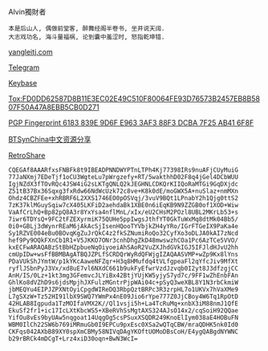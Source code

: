 

Alvin獨財者
~~~
本是后山人, 偶做前堂客, 醉舞经阁半卷书, 坐井说天阔.
大志戏功名, 海斗量福祸, 论到囊中羞涩时, 怒指乾坤错.
~~~

[yangleitj.com](http://yangleitj.com)

[Telegram](http://t.me/yangleitj)

[Keybase](http://keybase.io/yangleitj)

[Tox:FD0DD62587D8B11E3EC02E49C510F80064FE93D76573B2457EB8B5807F50A47A8EBB5CB0D271](https://toxme.io/u/yangleitj)

[PGP Fingerprint 6183 839E 9D6F E963 3AF3  88F3 DCBA 7F25 AB41 6F8F](https://keyserver.ubuntu.com/pks/lookup?op=get&search=0x6183839E9D6FE9633AF388F3DCBA7F25AB416F8F) 

[BTSynChina中文资源分享](http://127.0.0.1:43110/btsynchina.bit)

[RetroShare](https://retroshare.net)

~~~
CQEGAf8AAARfxsFNBFk8t9IBEADPNNDWYPTnLTPh4Kj77398IRs9nuAFjCUyMuiG
77JaNXmj7EDeTjf1oCU3WgteLu7pWrgzefy+RT/5wakthhD02F8q4jGel4DCbWUU
IgjNZdX3fTOvRQc4JSW4iG2sLKTgQNLQ2kJEGHNLCDKQrKIIQoRaMTGi9GqDXjdc
Z51tB37Bx36Sqxg3fxRdw66NdWcUzk72c8ve+K8k0dE/moGWX5A+nuSlaz+nmMXn
Ohdz4CBZFEe+xhRBRF6L2XXS1746EO0pOSVqj/3vuV9BQt1LPnabY2h1Qjg0ttS2
7zK37klMGuySqiw7cX405LKFiD2aehdaBk1XBE0n6iEqKB9N9ZZGB0of1XOD+Wiw
VaAfCrLhQ+Bp82pQ8A3r8YxYsa4nflMnL/xIx/eU2CHsM2POzl8UBL2MKrLb53+s
7iwr6TDYsQ+9FC2tFZEXyrmiK75QUHe5ppIwgsJthfYT0GkTuWxMq8dtMk04Bb5/
0i0+GBLj3dWynrREaM6jAkAcSjIsenHQooTYVbjkZH4yYRo/IGrFTGeIX9PaKa4e
Sy1RZVE004eBu0BOvqKgZuJrQkC4z2fkSZNumiRoQo32CyfXo3oDLJA0kAI7zNcd
hef9Py9OQkFXnCb1R1+V5JKKO7ONr3cnhDhgZkD48mwswzhCOa1Pc6AzTCe5VVO/
kxECFwARAQABzStBbHZpbueNqOiyoeiAhSAoR2VuZXJhdGVkIGJ5IFJldHJvU2hh
cmUpIDw+wsFfBBMBAgATBQJZPLfSCRDQrWyRdQFWjgIZAQAASVMP+wZp9Kx8lYns
PDaVUkShJYmtW/p1kYKcAaweNFZqr+H3q8HMufdq4tVLfgpeaFl2qYfcJiv9MfXt
ryflJSbnPyJ3Vx/xd8uE7vl6NXdC661b9ukFyEfwrVzdJzvqb0I2yt8J3dfzgjCC
AnH/IS/0Lz+1kt3mg3GFemvcJLYiBx42BtjYUjKW5yjyS7yd7c/9FF1wZhEnbFAn
GhlKo8dVZhD9s6jdsMpjhJXFulzMGntrPjpWAi04c+pSyQ3weXBL8Y1N3rbCkmiW
jbMEQYu4EIPJZPXNtOyiCpgdWIReDQ3RbpQztBRPc3R3zrpHL7o1UKVx7hVaXMe9
L7gSXzW+Tz52HI91lbX9SWQ7YWmPx4nE09Jio6rYpe777Z0JjCBoy4W6Tq1RpOtD
42HLAB8Igpuda1TzMOIfaVMX2K//Ql1vsji5h+La4TcRuMq+xnbX3iM88nmJ1QfE
EkuSf2fr1+ic17IcLXtKbcWS5+XBeRVhSsMgtAXS324AJsO14x2/cqSoiH92QQae
YifOu8vEs9byUAw5nqgoat14UqgOg5csPSuxXSQDR249KnoElIym038aE4HOBuFN
WBM0IlCh22SW6b769iMRmuGb0I9EPCu9pxEsc0XSa2wQTqCBW/mraQDHK5nk0Id0
CKFqs042AXbB89XY0spXmCBMy58NIVqDAgYKOftUOMoDBsCoH/E4ygQABgdNYWNC
b29rBRCk4mDCgT+Lrz4xiD30oqn+BwN3WcI=
~~~
